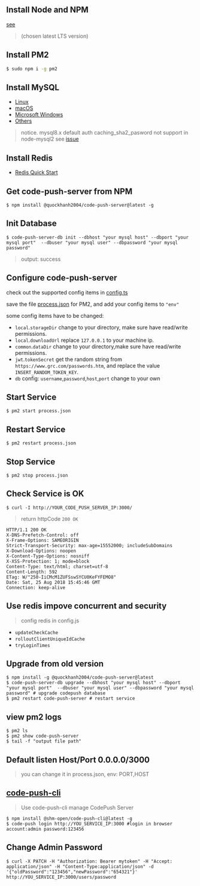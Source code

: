 ## Install Node and NPM

[see](https://nodejs.org/en/download/)

> (chosen latest LTS version)

## Install PM2

```bash
$ sudo npm i -g pm2
```

## Install MySQL

-   [Linux](https://dev.mysql.com/doc/refman/8.0/en/linux-installation.html)
-   [macOS](https://dev.mysql.com/doc/refman/8.0/en/osx-installation.html)
-   [Microsoft Windows](https://dev.mysql.com/doc/refman/8.0/en/windows-installation.html)
-   [Others](https://dev.mysql.com/doc/refman/8.0/en/installing.html)

> notice. mysql8.x default auth caching_sha2_pasword not support in node-mysql2 see [issue](https://github.com/mysqljs/mysql/pull/1962)

## Install Redis

-   [Redis Quick Start](https://redis.io/topics/quickstart)

## Get code-push-server from NPM

```shell
$ npm install @quockhanh2004/code-push-server@latest -g
```

## Init Database

```shell
$ code-push-server-db init --dbhost "your mysql host" --dbport "your mysql port"  --dbuser "your mysql user" --dbpassword "your mysql password"
```

> output: success

## Configure code-push-server

check out the supported config items in [config.ts](../src/core/config.ts)

save the file [process.json](../process.json) for PM2, and add your config items to `"env"`

some config items have to be changed:

-   `local`.`storageDir` change to your directory, make sure have read/write permissions.
-   `local`.`downloadUrl` replace `127.0.0.1` to your machine ip.
-   `common`.`dataDir` change to your directory,make sure have read/write permissions.
-   `jwt`.`tokenSecret` get the random string from `https://www.grc.com/passwords.htm`, and replace the value `INSERT_RANDOM_TOKEN_KEY`.
-   `db` config: `username`,`password`,`host`,`port` change to your own

## Start Service

```shell
$ pm2 start process.json
```

## Restart Service

```shell
$ pm2 restart process.json
```

## Stop Service

```shell
$ pm2 stop process.json
```

## Check Service is OK

```shell
$ curl -I http://YOUR_CODE_PUSH_SERVER_IP:3000/
```

> return httpCode `200 OK`

```http
HTTP/1.1 200 OK
X-DNS-Prefetch-Control: off
X-Frame-Options: SAMEORIGIN
Strict-Transport-Security: max-age=15552000; includeSubDomains
X-Download-Options: noopen
X-Content-Type-Options: nosniff
X-XSS-Protection: 1; mode=block
Content-Type: text/html; charset=utf-8
Content-Length: 592
ETag: W/"250-IiCMcM1ZUFSswSYCU0KeFYFEMO8"
Date: Sat, 25 Aug 2018 15:45:46 GMT
Connection: keep-alive
```

## Use redis impove concurrent and security

> config redis in config.js

-   `updateCheckCache`
-   `rolloutClientUniqueIdCache`
-   `tryLoginTimes`

## Upgrade from old version

```shell
$ npm install -g @quockhanh2004/code-push-server@latest
$ code-push-server-db upgrade --dbhost "your mysql host" --dbport "your mysql port"  --dbuser "your mysql user" --dbpassword "your mysql password" # upgrade codepush database
$ pm2 restart code-push-server # restart service
```

## view pm2 logs

```shell
$ pm2 ls
$ pm2 show code-push-server
$ tail -f "output file path"
```

## Default listen Host/Port 0.0.0.0/3000

> you can change it in process.json, env: PORT,HOST

## [code-push-cli](https://github.com/shm-open/code-push-cli)

> Use code-push-cli manage CodePush Server

```shell
$ npm install @shm-open/code-push-cli@latest -g
$ code-push login http://YOU_SERVICE_IP:3000 #login in browser account:admin password:123456
```

## Change Admin Password

```shell
$ curl -X PATCH -H "Authorization: Bearer mytoken" -H "Accept: application/json" -H "Content-Type:application/json" -d '{"oldPassword":"123456","newPassword":"654321"}' http://YOU_SERVICE_IP:3000/users/password
```
